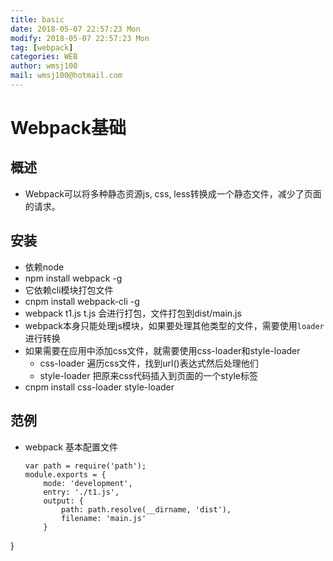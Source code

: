 ```yaml
---
title: basic
date: 2018-05-07 22:57:23 Mon
modify: 2018-05-07 22:57:23 Mon
tag: [webpack]
categories: WEB
author: wmsj100
mail: wmsj100@hotmail.com
---
```


# Webpack基础

## 概述
- Webpack可以将多种静态资源js, css, less转换成一个静态文件，减少了页面的请求。

## 安装
- 依赖node
- npm install webpack -g
- 它依赖cli模块打包文件
- cnpm install webpack-cli -g
- webpack t1.js t.js 会进行打包，文件打包到dist/main.js
- webpack本身只能处理js模块，如果要处理其他类型的文件，需要使用`loader`进行转换
- 如果需要在应用中添加css文件，就需要使用css-loader和style-loader
	- css-loader 遍历css文件，找到url()表达式然后处理他们
	- style-loader 把原来css代码插入到页面的一个style标签
- cnpm install css-loader style-loader	

## 范例
- webpack 基本配置文件
	```webpack
	var path = require('path');
	module.exports = {
		mode: 'development',
		entry: './t1.js',
		output: {
			path: path.resolve(__dirname, 'dist'),
			filename: 'main.js'
		}
	```		
}
